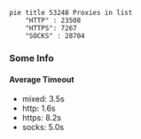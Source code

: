 
```mermaid
pie title 53248 Proxies in list
    "HTTP" : 23508
    "HTTPS": 7267
    "SOCKS" : 28704
```

### Some Info
#### Average Timeout

- mixed: 3.5s
- http: 1.6s
- https: 8.2s
- socks: 5.0s